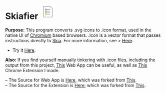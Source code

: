 # Skiafier <img src="https://raw.githubusercontent.com/Alex313031/skiafier/main/thumb.png" width="48">

__Purpose:__ This program converts .svg icons to .icon format, used in the native UI of <a href="https://www.chromium.org/">Chromium</a> based browsers. .icon is a vector format that passes instructions directly to <a href="https://skia.org/">Skia</a>. For more information, see > <a href="https://chromium.googlesource.com/chromium/src/+/main/components/vector_icons/README.md">Here</a>.

 - Try it [Here](https://thorium.rocks/misc/skiafier/).

__Also:__ If you find yourself manually tinkering with .icon files, including the output from this project, [This](https://github.com/michaelwasserman/vector-icon-app) Web App can be useful, as well as [This](https://chrome.google.com/webstore/detail/chromium-vector-icon-pain/cnlndebkegcfnbiknohgneobakigplhf) Chrome Extension I made.

 &ndash; The Source for Web App is [Here](https://github.com/Alex313031/vector-icon-app), which was forked from [This](https://github.com/michaelwasserman/vector-icon-app). \
 &ndash; The Source for the Extension is [Here](https://github.com/Alex313031/Chromium-Vector-Icons), which was forked from [This](https://github.com/sadrulhc/vector-icons).
